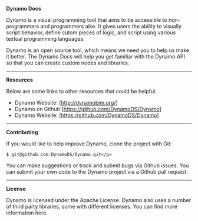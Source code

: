 **Dynamo Docs**

Dynamo is a visual programming tool that aims to be accessible to non-programmers and programmers aike. It gives users the ability to visually script behavior,
define cutom pieces of logic, and script using various textual programming languages.

Dynamo is an open source tool, which means we need you to help us make it better. The Dynamo Docs will help you get familiar with the Dynamo API so that
you can create custom nodes and libraries.

---

**Resources**

Below are some links to other resources that could be helpful.

- Dynamo Website: [http://dynamobim.org/]
- Dynamo on Github:[https://github.com/DynamoDS/Dynamo]
- Dynamo Website: [https://github.com/DynamoDS/Dynamo]

---

**Contributing**

If you would like to help improve Dynamo, clone the project with Git:

``$ git@github.com:DynamoDS/Dynamo.git</p>``

You can make suggestions or track and submit bugs via Github issues. You can submit your own code to the Dynamo project via a Github pull request.

---

**License**

Dynamo is licensed under the Apache License. Dynamo also uses a number of third party libraries, some with different licenses. You can find more information here.
 
